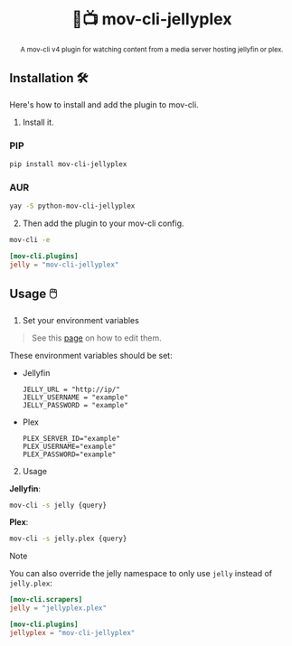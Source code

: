<div align="center">

  # 🪼📺 mov-cli-jellyplex 
  <sub>A mov-cli v4 plugin for watching content from a media server hosting jellyfin or plex.</sub>

</div>

## Installation 🛠️
Here's how to install and add the plugin to mov-cli.

1. Install it.
### PIP
```sh
pip install mov-cli-jellyplex
```

### AUR
```sh
yay -S python-mov-cli-jellyplex
```

2. Then add the plugin to your mov-cli config.
```sh
mov-cli -e
```
```toml
[mov-cli.plugins]
jelly = "mov-cli-jellyplex"
```

## Usage 🖱️
1. Set your environment variables

> See this [page](https://github.com/mov-cli/mov-cli/wiki/Configuration#environment-variables) on how to edit them.

These environment variables should be set:
- Jellyfin
  ```env
  JELLY_URL = "http://ip/"
  JELLY_USERNAME = "example"
  JELLY_PASSWORD = "example"
  ```

- Plex
  ```env
  PLEX_SERVER_ID="example"
  PLEX_USERNAME="example"
  PLEX_PASSWORD="example"
  ```

2. Usage

**Jellyfin**:
```sh
mov-cli -s jelly {query}
```

**Plex**:
```sh
mov-cli -s jelly.plex {query}
```

> [!NOTE]
> You can also override the jelly namespace to only use `jelly` instead of `jelly.plex`:
> ```toml
> [mov-cli.scrapers]
> jelly = "jellyplex.plex"
>
> [mov-cli.plugins]
> jellyplex = "mov-cli-jellyplex"
>```
